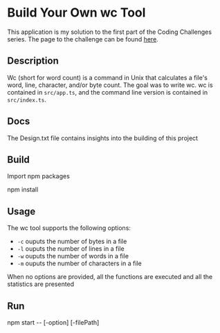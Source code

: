 # Build Your Own wc Tool

This application is my solution to the first part of the Coding Challenges series. The page to the challenge can be found [here](https://codingchallenges.fyi/challenges/challenge-wc).

## Description

Wc (short for word count) is a command in Unix that calculates a file's word, line, character, and/or byte count. The goal was to write wc. wc is contained in `src/app.ts`, and the command line version is contained in `src/index.ts`.

## Docs

The Design.txt file contains insights into the building of this project

## Build

Import npm packages

npm install

## Usage

The wc tool supports the following options:

- `-c` ouputs the number of bytes in a file
- `-l` ouputs the number of lines in a file
- `-w` ouputs the number of words in a file
- `-m` ouputs the number of characters in a file

When no options are provided, all the functions are executed and all the statistics are presented

## Run

npm start -- [-option] [-filePath]
